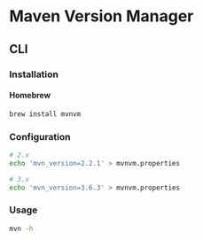 # Maven Version Manager

## CLI

### Installation

#### Homebrew

```sh
brew install mvnvm
```

### Configuration

```sh
# 2.x
echo 'mvn_version=2.2.1' > mvnvm.properties

# 3.x
echo 'mvn_version=3.6.3' > mvnvm.properties
```

### Usage

```sh
mvn -h
```
